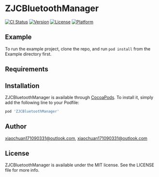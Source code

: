 # ZJCBluetoothManager

[![CI Status](http://img.shields.io/travis/xiaochuan171090331@outlook.com/ZJCBluetoothManager.svg?style=flat)](https://travis-ci.org/xiaochuan171090331@outlook.com/ZJCBluetoothManager)
[![Version](https://img.shields.io/cocoapods/v/ZJCBluetoothManager.svg?style=flat)](http://cocoapods.org/pods/ZJCBluetoothManager)
[![License](https://img.shields.io/cocoapods/l/ZJCBluetoothManager.svg?style=flat)](http://cocoapods.org/pods/ZJCBluetoothManager)
[![Platform](https://img.shields.io/cocoapods/p/ZJCBluetoothManager.svg?style=flat)](http://cocoapods.org/pods/ZJCBluetoothManager)

## Example

To run the example project, clone the repo, and run `pod install` from the Example directory first.

## Requirements

## Installation

ZJCBluetoothManager is available through [CocoaPods](http://cocoapods.org). To install
it, simply add the following line to your Podfile:

```ruby
pod 'ZJCBluetoothManager'
```

## Author

xiaochuan171090331@outlook.com, xiaochuan171090331@outlook.com

## License

ZJCBluetoothManager is available under the MIT license. See the LICENSE file for more info.
